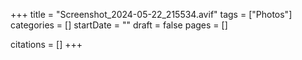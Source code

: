 +++
title = "Screenshot_2024-05-22_215534.avif"
tags = ["Photos"]
categories = []
startDate = ""
draft = false
pages = []

citations = []
+++

